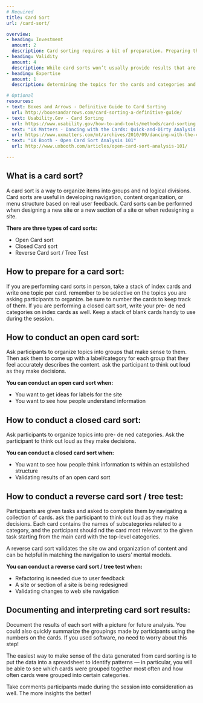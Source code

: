 ```yaml
---
# Required
title: Card Sort
url: /card-sort/

overview: 
- heading: Investment
  amount: 2
  description: Card sorting requires a bit of preparation. Preparing the cards takes more than just writing a list of topics on index cards, as you need to be strategic in determining what topics you decide to ask participants to sort.
- heading: Validity
  amount: 4
  description: While card sorts won’t usually provide results that are directly actionable, they do provide quantitative data that can be directly attributed to speci c participants. The results do not directly involve input from the facilitator, which removes bias.
- heading: Expertise
  amount: 1
  description: determining the topics for the cards and categories and facilitating the exercise can be done by anyone on the design team. facilitating the exercise is easy and can be aided by online tools such as [Trello](https://trello.com).

# Optional
resources:
- text: Boxes and Arrows - Definitive Guide to Card Sorting
  url: http://boxesandarrows.com/card-sorting-a-definitive-guide/
- text: Usability.Gov - Card Sorting
  url: https://www.usability.gov/how-to-and-tools/methods/card-sorting.html
- text: "UX Matters - Dancing with the Cards: Quick-and-Dirty Analysis of Card-Sorting Data"
  url: https://www.uxmatters.com/mt/archives/2010/09/dancing-with-the-cards-quick-and-dirty-analysis-of-card-sorting-data.php
- text: "UX Booth - Open Card Sort Analysis 101"
  url: http://www.uxbooth.com/articles/open-card-sort-analysis-101/

---
```


## What is a card sort?

A card sort is a way to organize items into groups and  nd logical divisions. Card sorts are useful in developing navigation, content organization, or menu structure based on real user feedback. Card sorts can be performed when designing a new site or a new section of a site or when redesigning a site.

**There are three types of card sorts:**

- Open Card sort
- Closed Card sort
- Reverse Card sort / Tree Test

## How to prepare for a card sort:

If you are performing card sorts in person, take a stack of index cards and write one topic per card. remember to be selective on the topics you are asking participants to organize. be sure to number the cards to keep track of them. If you are performing a closed cart sort, write your pre- de ned categories on index cards as well. Keep a stack of blank cards handy to use during the session.

## How to conduct an open card sort:

Ask participants to organize topics into groups that make sense to them. Then ask them to come up with a label/category for each group that they feel accurately describes the content. ask the participant to think out loud as they make decisions.

**You can conduct an open card sort when:**

- You want to get ideas for labels for the site
- You want to see how people understand information

## How to conduct a closed card sort:

Ask participants to organize topics into pre- de ned categories. Ask the participant to think out loud as they make decisions.

**You can conduct a closed card sort when:**

- You want to see how people think information  ts within an established structure
- Validating results of an open card sort
  
## How to conduct a reverse card sort / tree test:

Participants are given tasks and asked to complete them by navigating a collection of cards. ask the participant to think out loud as they make decisions. Each card contains the names of subcategories related to a category, and the participant should  nd the card most relevant to the given task starting from the main card with the top-level categories.

A reverse card sort validates the site  ow and organization of content and can be helpful in matching the navigation to users’ mental models.

**You can conduct a reverse card sort / tree test when:**

- Refactoring is needed due to user feedback
- A site or section of a site is being redesigned
- Validating changes to web site navigation

## Documenting and interpreting card sort results:

Document the results of each sort with a picture for future analysis. You could also quickly summarize the groupings made by participants using the numbers on the cards. If you used software, no need to worry about this step!

The easiest way to make sense of the data generated from card sorting is to put the data into a spreadsheet to identify patterns — in particular, you will be able to see which cards were grouped together most often and how often cards were grouped into certain categories.

Take comments participants made during the session into consideration as well. The more insights the better!